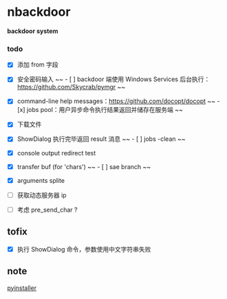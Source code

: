 # nbackdoor
**backdoor system**

### todo
- [x] 添加 from 字段
- [x] 安全密码输入
~~ - [ ] backdoor 端使用 Windows Services 后台执行：https://github.com/Skycrab/pymgr ~~
- [x] command-line help messages：https://github.com/docopt/docopt
~~ - [x] jobs pool：用户异步命令执行结果返回并储存在服务端 ~~
- [x] 下载文件

- [x] ShowDialog 执行完毕返回 result 消息
~~ - [ ] jobs -clean ~~
- [x] console output redirect test

- [x] transfer buf (for 'chars')
~~ - [ ] sae branch ~~

- [x] arguments splite
- [ ] 获取动态服务器 ip

- [ ] 考虑 pre_send_char ?

## tofix
- [x] 执行 ShowDialog 命令，参数使用中文字符串失败


## note
[pyinstaller](https://github.com/pyinstaller/pyinstaller)